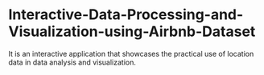 # Interactive-Data-Processing-and-Visualization-using-Airbnb-Dataset
 It is an interactive application that showcases the practical use of location data in data analysis and visualization.
